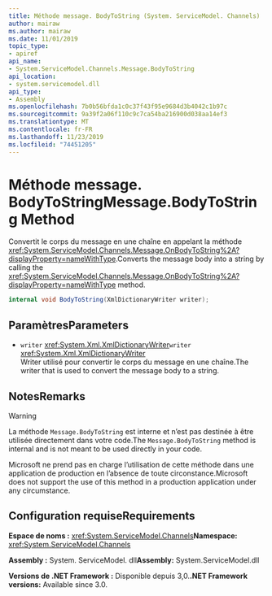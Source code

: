 ```yaml
---
title: Méthode message. BodyToString (System. ServiceModel. Channels)
author: mairaw
ms.author: mairaw
ms.date: 11/01/2019
topic_type:
- apiref
api_name:
- System.ServiceModel.Channels.Message.BodyToString
api_location:
- system.servicemodel.dll
api_type:
- Assembly
ms.openlocfilehash: 7b0b56bfda1c0c37f43f95e9684d3b4042c1b97c
ms.sourcegitcommit: 9a39f2a06f110c9c7ca54ba216900d038aa14ef3
ms.translationtype: MT
ms.contentlocale: fr-FR
ms.lasthandoff: 11/23/2019
ms.locfileid: "74451205"
---
```

# <a name="messagebodytostring-method"></a><span data-ttu-id="47fc4-102">Méthode message. BodyToString</span><span class="sxs-lookup"><span data-stu-id="47fc4-102">Message.BodyToString Method</span></span>

<span data-ttu-id="47fc4-103">Convertit le corps du message en une chaîne en appelant la méthode <xref:System.ServiceModel.Channels.Message.OnBodyToString%2A?displayProperty=nameWithType>.</span><span class="sxs-lookup"><span data-stu-id="47fc4-103">Converts the message body into a string by calling the <xref:System.ServiceModel.Channels.Message.OnBodyToString%2A?displayProperty=nameWithType> method.</span></span>

```csharp
internal void BodyToString(XmlDictionaryWriter writer);
```

## <a name="parameters"></a><span data-ttu-id="47fc4-104">Paramètres</span><span class="sxs-lookup"><span data-stu-id="47fc4-104">Parameters</span></span>

- <span data-ttu-id="47fc4-105">`writer` <xref:System.Xml.XmlDictionaryWriter></span><span class="sxs-lookup"><span data-stu-id="47fc4-105">`writer` <xref:System.Xml.XmlDictionaryWriter></span></span>\
  <span data-ttu-id="47fc4-106">Writer utilisé pour convertir le corps du message en une chaîne.</span><span class="sxs-lookup"><span data-stu-id="47fc4-106">The writer that is used to convert the message body to a string.</span></span>

## <a name="remarks"></a><span data-ttu-id="47fc4-107">Notes</span><span class="sxs-lookup"><span data-stu-id="47fc4-107">Remarks</span></span>

> [!WARNING]
> <span data-ttu-id="47fc4-108">La méthode `Message.BodyToString` est interne et n’est pas destinée à être utilisée directement dans votre code.</span><span class="sxs-lookup"><span data-stu-id="47fc4-108">The `Message.BodyToString` method is internal and is not meant to be used directly in your code.</span></span>
>
> <span data-ttu-id="47fc4-109">Microsoft ne prend pas en charge l’utilisation de cette méthode dans une application de production en l’absence de toute circonstance.</span><span class="sxs-lookup"><span data-stu-id="47fc4-109">Microsoft does not support the use of this method in a production application under any circumstance.</span></span>

## <a name="requirements"></a><span data-ttu-id="47fc4-110">Configuration requise</span><span class="sxs-lookup"><span data-stu-id="47fc4-110">Requirements</span></span>

<span data-ttu-id="47fc4-111">**Espace de noms :** <xref:System.ServiceModel.Channels></span><span class="sxs-lookup"><span data-stu-id="47fc4-111">**Namespace:** <xref:System.ServiceModel.Channels></span></span>

<span data-ttu-id="47fc4-112">**Assembly :** System. ServiceModel. dll</span><span class="sxs-lookup"><span data-stu-id="47fc4-112">**Assembly:** System.ServiceModel.dll</span></span>

<span data-ttu-id="47fc4-113">**Versions de .NET Framework :** Disponible depuis 3,0.</span><span class="sxs-lookup"><span data-stu-id="47fc4-113">**.NET Framework versions:** Available since 3.0.</span></span>
